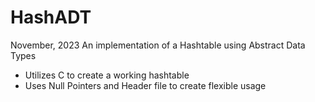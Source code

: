 # HashADT
November, 2023
An implementation of a Hashtable using Abstract Data Types

- Utilizes C to create a working hashtable
- Uses Null Pointers and Header file to create flexible usage
